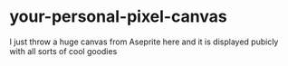 # your-personal-pixel-canvas
I just throw a huge canvas from Aseprite here and it is displayed pubicly with all sorts of cool goodies
